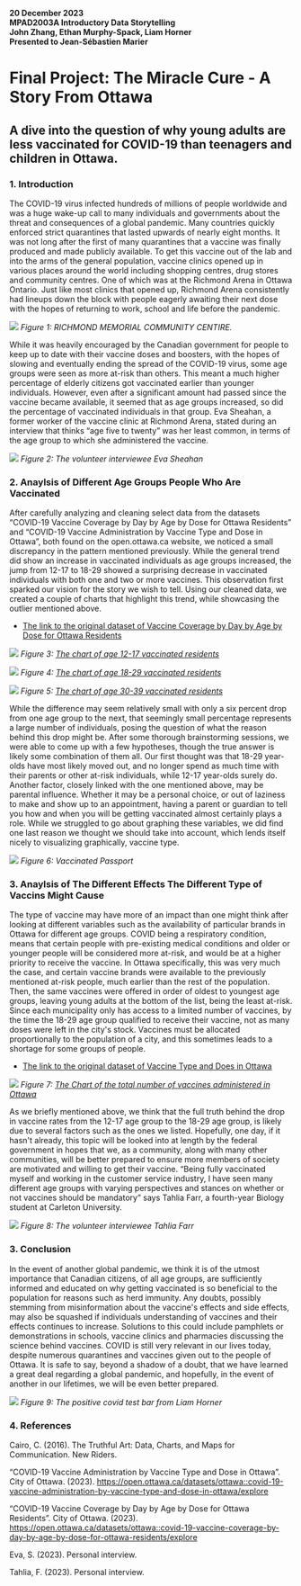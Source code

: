 **20 December 2023**<br>
**MPAD2003A Introductory Data Storytelling**<br>
**John Zhang, Ethan Murphy-Spack, Liam Horner**<br>
**Presented to Jean-Sébastien Marier**<br>

# Final Project: The Miracle Cure - A Story From Ottawa

## A dive into the question of why young adults are less vaccinated for COVID-19 than teenagers and children in Ottawa.

### 1. Introduction

The COVID-19 virus infected hundreds of millions of people worldwide and was a huge wake-up call to many individuals and governments about the threat and consequences of a global pandemic. Many countries quickly enforced strict quarantines that lasted upwards of nearly eight months. It was not long after the first of many quarantines that a vaccine was finally produced and made publicly available. To get this vaccine out of the lab and into the arms of the general population, vaccine clinics opened up in various places around the world including shopping centres, drug stores and community centres. One of which was at the Richmond Arena in Ottawa Ontario. Just like most clinics that opened up, Richmond Arena consistently had lineups down the block with people eagerly awaiting their next dose with the hopes of returning to work, school and life before the pandemic. 

![](Picture1.png)
*Figure 1: RICHMOND MEMORIAL COMMUNITY CENTIRE.*

While it was heavily encouraged by the Canadian government for people to keep up to date with their vaccine doses and boosters, with the hopes of slowing and eventually ending the spread of the COVID-19 virus, some age groups were seen as more at-risk than others. This meant a much higher percentage of elderly citizens got vaccinated earlier than younger individuals. However, even after a significant amount had passed since the vaccine became available, it seemed that as age groups increased, so did the percentage of vaccinated individuals in that group. Eva Sheahan, a former worker of the vaccine clinic at Richmond Arena, stated during an interview that thinks “age five to twenty” was her least common, in terms of the age group to which she administered the vaccine.

![](Picture2.png)
*Figure 2: The volunteer interviewee Eva Sheahan*

### 2. Anaylsis of Different Age Groups People Who Are Vaccinated

After carefully analyzing and cleaning select data from the datasets “COVID-19 Vaccine Coverage by Day by Age by Dose for Ottawa Residents” and “COVID-19 Vaccine Administration by Vaccine Type and Dose in Ottawa”, both found on the open.ottawa.ca website, we noticed a small discrepancy in the pattern mentioned previously. While the general trend did show an increase in vaccinated individuals as age groups increased, the jump from 12-17 to 18-29 showed a surprising decrease in vaccinated individuals with both one and two or more vaccines. This observation first sparked our vision for the story we wish to tell. Using our cleaned data, we created a couple of charts that highlight this trend, while showcasing the outlier mentioned above.

* [The link to the original dataset of Vaccine Coverage by Day by Age by Dose for Ottawa Residents](https://open.ottawa.ca/datasets/ottawa::covid-19-vaccine-coverage-by-day-by-age-by-dose-for-ottawa-residents/explore)

![](Picture3.png)
*Figure 3: [The chart of age 12-17 vaccinated residents](https://datawrapper.dwcdn.net/Wugf0/1/)*

![](Picture4.png)
*Figure 4: [The chart of age 18-29 vaccinated residents](https://datawrapper.dwcdn.net/wah0D/1/)*

![](Picture5.png)
*Figure 5: [The chart of age 30-39 vaccinated residents](https://datawrapper.dwcdn.net/O1Vc2/1/)*


While the difference may seem relatively small with only a six percent drop from one age group to the next, that seemingly small percentage represents a large number of individuals, posing the question of what the reason behind this drop might be. After some thorough brainstorming sessions, we were able to come up with a few hypotheses, though the true answer is likely some combination of them all. Our first thought was that 18-29 year-olds have most likely moved out, and no longer spend as much time with their parents or other at-risk individuals, while 12-17 year-olds surely do. Another factor, closely linked with the one mentioned above, may be parental influence. Whether it may be a personal choice, or out of laziness to make and show up to an appointment, having a parent or guardian to tell you how and when you will be getting vaccinated almost certainly plays a role. While we struggled to go about graphing these variables, we did find one last reason we thought we should take into account, which lends itself nicely to visualizing graphically, vaccine type.

![](Picture6.png)
*Figure 6: Vaccinated Passport*

### 3. Anaylsis of The Different Effects The  Different Type of Vaccins Might Cause

The type of vaccine may have more of an impact than one might think after looking at different variables such as the availability of particular brands in Ottawa for different age groups. COVID being a respiratory condition, means that certain people with pre-existing medical conditions and older or younger people will be considered more at-risk, and would be at a higher priority to receive the vaccine. In Ottawa specifically, this was very much the case, and certain vaccine brands were available to the previously mentioned at-risk people, much earlier than the rest of the population. Then, the same vaccines were offered in order of oldest to youngest age groups, leaving young adults at the bottom of the list, being the least at-risk. Since each municipality only has access to a limited number of vaccines, by the time the 18-29 age group qualified to receive their vaccine, not as many doses were left in the city's stock. Vaccines must be allocated proportionally to the population of a city, and this sometimes leads to a shortage for some groups of people.

* [The link to the original dataset of Vaccine Type and Does in Ottawa](https://open.ottawa.ca/datasets/ottawa::covid-19-vaccine-administration-by-vaccine-type-and-dose-in-ottawa/explore)

![](Picture7.png)
*Figure 7: [The Chart of the total number of vaccines administered in Ottawa](https://datawrapper.dwcdn.net/IYijQ/6/)*

As we briefly mentioned above, we think that the full truth behind the drop in vaccine rates from the 12-17 age group to the 18-29 age group, is likely due to several factors such as the ones we listed. Hopefully, one day, if it hasn't already, this topic will be looked into at length by the federal government in hopes that we, as a community, along with many other communities, will be better prepared to ensure more members of society are motivated and willing to get their vaccine. “Being fully vaccinated myself and working in the customer service industry, I have seen many different age groups with varying perspectives and stances on whether or not vaccines should be mandatory” says Tahlia Farr, a fourth-year Biology student at Carleton University.

![](Picture8.png)
*Figure 8: The volunteer interviewee Tahlia Farr*

### 3. Conclusion

In the event of another global pandemic, we think it is of the utmost importance that Canadian citizens, of all age groups, are sufficiently informed and educated on why getting vaccinated is so beneficial to the population for reasons such as herd immunity. Any doubts, possibly stemming from misinformation about the vaccine's effects and side effects, may also be squashed if individuals understanding of vaccines and their effects continues to increase. Solutions to this could include pamphlets or demonstrations in schools, vaccine clinics and pharmacies discussing the science behind vaccines. COVID is still very relevant in our lives today, despite numerous quarantines and vaccines given out to the people of Ottawa. It is safe to say, beyond a shadow of a doubt, that we have learned a great deal regarding a global pandemic, and hopefully, in the event of another in our lifetimes, we will be even better prepared.

![](Picture9.png)
*Figure 9: The positive covid test bar from Liam Horner*

### 4. References

Cairo, C. (2016). The Truthful Art: Data, Charts, and Maps for Communication. New Riders. 

“COVID-19 Vaccine Administration by Vaccine Type and Dose in Ottawa”. City of Ottawa.  (2023). https://open.ottawa.ca/datasets/ottawa::covid-19-vaccine-administration-by-vaccine-type-and-dose-in-ottawa/explore

“COVID-19 Vaccine Coverage by Day by Age by Dose for Ottawa Residents”. City of Ottawa. (2023). https://open.ottawa.ca/datasets/ottawa::covid-19-vaccine-coverage-by-day-by-age-by-dose-for-ottawa-residents/explore

Eva, S. (2023). Personal interview.

Tahlia, F. (2023). Personal interview.

